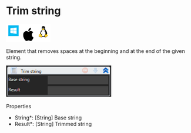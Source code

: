 # Trim string

![](<../../../../.gitbook/assets/image (147).png>)

Element that removes spaces at the beginning and at the end of the given string.

![](<../../../../.gitbook/assets/image (179).png>)

Properties

* String\*: \[String] Base string
* Result\*: \[String] Trimmed string
